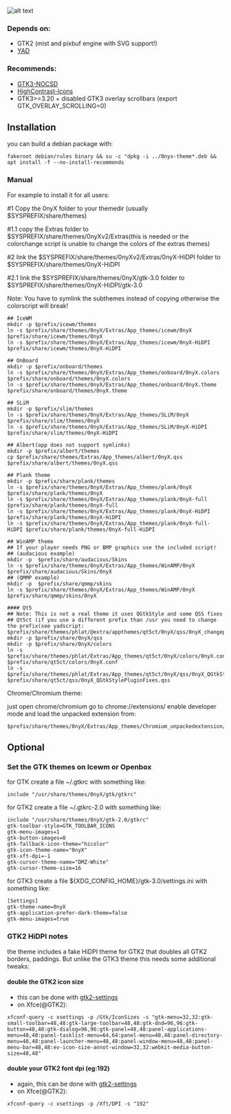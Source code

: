 
![alt text](https://raw.githubusercontent.com/sixsixfive/0nyX/master/.screenshot.png)

### Depends on: 

* GTK2 (mist and pixbuf engine with SVG support!)
* [YAD](https://sourceforge.net/projects/yad-dialog)

### Recommends: 

* [GTK3-NOCSD](https://github.com/PCMan/gtk3-nocsd)
* [HighContrast-Icons](https://github.com/sixsixfive/HighContrast-Icons)
* GTK3>=3.20 + disabled GTK3 overlay scrollbars (export GTK_OVERLAY_SCROLLING=0)

## Installation

you can build a debian package with: 

```
fakeroot debian/rules binary && su -c "dpkg -i ../0nyx-theme*.deb && apt install -f --no-install-recommends
```
### Manual

For example to install it for all users:

#1 Copy the 0nyX folder to your themedir (usually $SYSPREFIX/share/themes) 

#1.1 copy the Extras folder to $SYSPREFIX/share/themes/0nyXv2/Extras(this is needed or the colorchange script is unable to change the colors of the extras themes)

#2 link the $SYSPREFIX/share/themes/0nyXv2/Extras/0nyX-HiDPI folder to $SYSPREFIX/share/themes/0nyX-HiDPI

#2.1 link the $SYSPREFIX/share/themes/0nyX/gtk-3.0 folder to $SYSPREFIX/share/themes/0nyX-HiDPI/gtk-3.0

Note: You have to symlink the subthemes instead of copying otherwise the colorscript will break!

```
## IceWM
mkdir -p $prefix/icewm/themes
ln -s $prefix/share/themes/0nyX/Extras/App_themes/icewm/0nyX $prefix/share/icewm/themes/0nyX
ln -s $prefix/share/themes/0nyX/Extras/App_themes/icewm/0nyX-HiDPI $prefix/share/icewm/themes/0nyX-HiDPI

## OnBoard
mkdir -p $prefix/onboard/themes
ln -s $prefix/share/themes/0nyX/Extras/App_themes/onboard/0nyX.colors $prefix/share/onboard/themes/0nyX.colors
ln -s $prefix/share/themes/0nyX/Extras/App_themes/onboard/0nyX.theme $prefix/share/onboard/themes/0nyX.theme

## SLiM
mkdir -p $prefix/slim/themes
ln -s $prefix/share/themes/0nyX/Extras/App_themes/SLiM/0nyX $prefix/share/slim/themes/0nyX
ln -s $prefix/share/themes/0nyX/Extras/App_themes/SLiM/0nyX-HiDPI $prefix/share/slim/themes/0nyX-HiDPI

## Albert(app does not support symlinks)
mkdir -p $prefix/albert/themes
cp $prefix/share/themes/Extras/App_themes/albert/0nyX.qss $prefix/share/albert/themes/0nyX.qss

## Plank theme
mkdir -p $prefix/share/plank/themes
ln -s $prefix/share/themes/0nyX/Extras/App_themes/plank/0nyX $prefix/share/plank/themes/0nyX
ln -s $prefix/share/themes/0nyX/Extras/App_themes/plank/0nyX-full $prefix/share/plank/themes/0nyX-full
ln -s $prefix/share/themes/0nyX/Extras/App_themes/plank/0nyX-HiDPI $prefix/share/plank/themes/0nyX-HiDPI
ln -s $prefix/share/themes/0nyX/Extras/App_themes/plank/0nyX-full-HiDPI $prefix/share/plank/themes/0nyX-full-HiDPI

## WinAMP theme
## If your player needs PNG or BMP graphics use the included script!
## (audacious example)
mkdir -p  $prefix/share/audacious/Skins
ln -s $prefix/share/themes/0nyX/Extras/App_themes/WinAMP/0nyX $prefix/share/audacious/Skins/0nyX
## (QMMP example)
mkdir -p  $prefix/share/qmmp/skins
ln -s $prefix/share/themes/0nyX/Extras/App_themes/WinAMP/0nyX $prefix/share/qmmp/skins/0nyX

#### Qt5
## Note: This is not a real theme it uses QGtkStyle and some QSS fixes
## Qt5ct (if you use a different prefix than /usr you need to change the prefix(see yadscript: $prefix/share/themes/phlat/@extra/appthemes/qt5ct/0nyX/qss/0nyX_changeprefix.sh))
mkdir -p $prefix/share/0nyX/qss
mkdir -p $prefix/share/0nyX/colors
ln -s $prefix/share/themes/phlat/Extras/App_themes/qt5ct/0nyX/colors/0nyX.conf $prefix/share/qt5ct/colors/0nyX.conf
ln -s $prefix/share/themes/phlat/Extras/App_themes/qt5ct/0nyX/qss/0nyX_QGtkStylePluginFixes.qss $prefix/share/qt5ct/qss/0nyX_QGtkStylePluginFixes.qss
```

Chrome/Chromium theme:

just open chrome/chromium go to chrome://extensions/ enable developer mode and load the unpacked extension from:

```
$prefix/share/themes/0nyX/Extras/App_themes/Chromium_unpackedextension/0nyX
```

## Optional

### Set the GTK themes on Icewm or Openbox

for GTK create a file ~/.gtkrc with something like:

```
include "/usr/share/themes/0nyX/gtk/gtkrc"
```

for GTK2 create a file ~/.gtkrc-2.0 with something like:

```
include "/usr/share/themes/0nyX/gtk-2.0/gtkrc"
gtk-toolbar-style=GTK_TOOLBAR_ICONS
gtk-menu-images=1
gtk-button-images=0
gtk-fallback-icon-theme="hicolor"
gtk-icon-theme-name="0nyX"
gtk-xft-dpi=-1
gtk-cursor-theme-name="DMZ-White"
gtk-cursor-theme-size=16
```

for GTK3 create a file ${XDG_CONFIG_HOME}/gtk-3.0/settings.ini with something like:

```
[Settings]
gtk-theme-name=0nyX
gtk-application-prefer-dark-theme=false
gtk-menu-images=true
```

### GTK2 HiDPI notes

the theme includes a fake HiDPI theme for GTK2 that doubles all GTK2 borders, paddings. But unlike the GTK3 theme this needs some additional tweaks:

#### double the GTK2 icon size 

* this can be done with [gtk2-settings](https://developer.gnome.org/gtk2/stable/GtkSettings.html#GtkSettings--gtk-icon-sizes)
* on Xfce(@GTK2):

```
xfconf-query -c xsettings -p /Gtk/IconSizes -s "gtk-menu=32,32:gtk-small-toolbar=48,48:gtk-large-toolbar=48,48:gtk-dnd=96,96:gtk-button=48,48:gtk-dialog=96,96:gtk-panel=48,48:panel-applications-menu=48,48:panel-tasklist-menu=64,64:panel-menu=48,48:panel-directory-menu=48,48:panel-launcher-menu=48,48:panel-window-menu=48,48:panel-menu-bar=48,48:ev-icon-size-annot-window=32,32:webkit-media-button-size=48,48"
```

#### double your GTK2 font dpi (eg:192)

* again, this can be done with [gtk2-settings](https://developer.gnome.org/gtk2/stable/GtkSettings.html#GtkSettings--gtk-xft-dpi)
* on Xfce(@GTK2):

```
xfconf-query -c xsettings -p /Xft/DPI -s "192"
```
